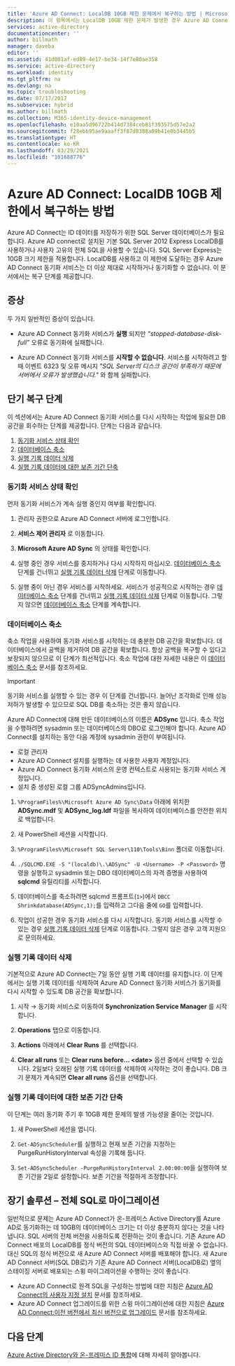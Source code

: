 ```yaml
---
title: 'Azure AD Connect: LocalDB 10GB 제한 문제에서 복구하는 방법 | Microsoft Docs'
description: 이 항목에서는 LocalDB 10GB 제한 문제가 발생한 경우 Azure AD Connect 동기화 서비스를 복구하는 방법을 설명합니다.
services: active-directory
documentationcenter: ''
author: billmath
manager: daveba
editor: ''
ms.assetid: 41d081af-ed89-4e17-be34-14f7e80ae358
ms.service: active-directory
ms.workload: identity
ms.tgt_pltfrm: na
ms.devlang: na
ms.topic: troubleshooting
ms.date: 07/17/2017
ms.subservice: hybrid
ms.author: billmath
ms.collection: M365-identity-device-management
ms.openlocfilehash: e10aa5d96722b414d7384ceb81f393575d57e2a2
ms.sourcegitcommit: f28ebb95ae9aaaff3f87d8388a09b41e0b3445b5
ms.translationtype: HT
ms.contentlocale: ko-KR
ms.lasthandoff: 03/29/2021
ms.locfileid: "101688776"
---
```

# <a name="azure-ad-connect-how-to-recover-from-localdb-10-gb-limit"></a>Azure AD Connect: LocalDB 10GB 제한에서 복구하는 방법
Azure AD Connect는 ID 데이터를 저장하기 위한 SQL Server 데이터베이스가 필요합니다. Azure AD connect로 설치된 기본 SQL Server 2012 Express LocalDB를 사용하거나 사용자 고유의 전체 SQL을 사용할 수 있습니다. SQL Server Express는 10GB 크기 제한을 적용합니다. LocalDB를 사용하고 이 제한에 도달하는 경우 Azure AD Connect 동기화 서비스는 더 이상 제대로 시작하거나 동기화할 수 없습니다. 이 문서에서는 복구 단계를 제공합니다.

## <a name="symptoms"></a>증상
두 가지 일반적인 증상이 있습니다.

* Azure AD Connect 동기화 서비스가 **실행** 되지만 *“stopped-database-disk-full”* 오류로 동기화에 실패합니다.

* Azure AD Connect 동기화 서비스를 **시작할 수 없습니다**. 서비스를 시작하려고 할 때 이벤트 6323 및 오류 메시지 *"SQL Server의 디스크 공간이 부족하기 때문에 서버에서 오류가 발생했습니다."* 와 함께 실패합니다.

## <a name="short-term-recovery-steps"></a>단기 복구 단계
이 섹션에서는 Azure AD Connect 동기화 서비스를 다시 시작하는 작업에 필요한 DB 공간을 회수하는 단계를 제공합니다. 단계는 다음과 같습니다.
1. [동기화 서비스 상태 확인](#determine-the-synchronization-service-status)
2. [데이터베이스 축소](#shrink-the-database)
3. [실행 기록 데이터 삭제](#delete-run-history-data)
4. [실행 기록 데이터에 대한 보존 기간 단축](#shorten-retention-period-for-run-history-data)

### <a name="determine-the-synchronization-service-status"></a>동기화 서비스 상태 확인
먼저 동기화 서비스가 계속 실행 중인지 여부를 확인합니다.

1. 관리자 권한으로 Azure AD Connect 서버에 로그인합니다.

2. **서비스 제어 관리자** 로 이동합니다.

3. **Microsoft Azure AD Sync** 의 상태를 확인합니다.


4. 실행 중인 경우 서비스를 중지하거나 다시 시작하지 마십시오. [데이터베이스 축소](#shrink-the-database) 단계를 건너뛰고 [실행 기록 데이터 삭제](#delete-run-history-data) 단계로 이동합니다.

5. 실행 중이 아닌 경우 서비스를 시작하세요. 서비스가 성공적으로 시작하는 경우 [데이터베이스 축소](#shrink-the-database) 단계를 건너뛰고 [실행 기록 데이터 삭제](#delete-run-history-data) 단계로 이동합니다. 그렇지 않으면 [데이터베이스 축소](#shrink-the-database) 단계를 계속합니다.

### <a name="shrink-the-database"></a>데이터베이스 축소
축소 작업을 사용하여 동기화 서비스를 시작하는 데 충분한 DB 공간을 확보합니다. 데이터베이스에서 공백을 제거하여 DB 공간을 확보합니다. 항상 공백을 복구할 수 있다고 보장되지 않으므로 이 단계가 최선적입니다. 축소 작업에 대한 자세한 내용은 이 [데이터베이스 축소](/sql/relational-databases/databases/shrink-a-database) 문서를 참조하세요.

> [!IMPORTANT]
> 동기화 서비스를 실행할 수 있는 경우 이 단계를 건너뜁니다. 늘어난 조각화로 인해 성능 저하가 발생할 수 있으므로 SQL DB를 축소하는 것은 좋지 않습니다.

Azure AD Connect에 대해 만든 데이터베이스의 이름은 **ADSync** 입니다. 축소 작업을 수행하려면 sysadmin 또는 데이터베이스의 DBO로 로그인해야 합니다. Azure AD Connect를 설치하는 동안 다음 계정에 sysadmin 권한이 부여됩니다.
* 로컬 관리자
* Azure AD Connect 설치를 실행하는 데 사용한 사용자 계정입니다.
* Azure AD Connect 동기화 서비스의 운영 컨텍스트로 사용되는 동기화 서비스 계정입니다.
* 설치 중 생성된 로컬 그룹 ADSyncAdmins입니다.

1. `%ProgramFiles%\Microsoft Azure AD Sync\Data` 아래에 위치한 **ADSync.mdf** 및 **ADSync_log.ldf** 파일을 복사하여 데이터베이스를 안전한 위치로 백업합니다.

2. 새 PowerShell 세션을 시작합니다.

3. `%ProgramFiles%\Microsoft SQL Server\110\Tools\Binn` 폴더로 이동합니다.

4. `./SQLCMD.EXE -S "(localdb)\.\ADSync" -U <Username> -P <Password>` 명령을 실행하고 sysadmin 또는 DBO 데이터베이스의 자격 증명을 사용하여 **sqlcmd** 유틸리티를 시작합니다.

5. 데이터베이스를 축소하려면 sqlcmd 프롬프트(`1>`)에서 `DBCC Shrinkdatabase(ADSync,1);`를 입력하고 그다음 줄에 `GO`를 입력합니다.

6. 작업이 성공한 경우 동기화 서비스를 다시 시작합니다. 동기화 서비스를 시작할 수 있는 경우 [실행 기록 데이터 삭제](#delete-run-history-data) 단계로 이동합니다. 그렇지 않은 경우 고객 지원으로 문의하세요.

### <a name="delete-run-history-data"></a>실행 기록 데이터 삭제
기본적으로 Azure AD Connect는 7일 동안 실행 기록 데이터를 유지합니다. 이 단계에서는 실행 기록 데이터를 삭제하여 Azure AD Connect 동기화 서비스가 동기화를 다시 시작할 수 있도록 DB 공간을 확보합니다.

1. 시작 → 동기화 서비스로 이동하여 **Synchronization Service Manager** 를 시작합니다.

2. **Operations** 탭으로 이동합니다.

3. **Actions** 아래에서 **Clear Runs** 를 선택합니다.

4. **Clear all runs** 또는 **Clear runs before… \<date>** 옵션 중에서 선택할 수 있습니다. 2일보다 오래된 실행 기록 데이터를 삭제하여 시작하는 것이 좋습니다. DB 크기 문제가 계속되면 **Clear all runs** 옵션을 선택합니다.

### <a name="shorten-retention-period-for-run-history-data"></a>실행 기록 데이터에 대한 보존 기간 단축
이 단계는 여러 동기화 주기 후 10GB 제한 문제의 발생 가능성을 줄이는 것입니다.

1. 새 PowerShell 세션을 엽니다.

2. `Get-ADSyncScheduler`를 실행하고 현재 보존 기간을 지정하는 PurgeRunHistoryInterval 속성을 기록해 둡니다.

3. `Set-ADSyncScheduler -PurgeRunHistoryInterval 2.00:00:00`을 실행하여 보존 기간을 2일로 설정합니다. 보존 기간을 적절하게 조정합니다.

## <a name="long-term-solution--migrate-to-full-sql"></a>장기 솔루션 – 전체 SQL로 마이그레이션
일반적으로 문제는 Azure AD Connect가 온-프레미스 Active Directory를 Azure AD로 동기화하는 데 10GB의 데이터베이스 크기는 더 이상 충분하지 않다는 것을 나타냅니다. SQL 서버의 전체 버전을 사용하도록 전환하는 것이 좋습니다. 기존 Azure AD Connect 배포의 LocalDB를 정식 버전의 SQL 데이터베이스와 직접 바꿀 수 없습니다. 대신 SQL의 정식 버전으로 새 Azure AD Connect 서버를 배포해야 합니다. 새 Azure AD Connect 서버(SQL DB로)가 기존 Azure AD Connect 서버(LocalDB로) 옆의 스테이징 서버로 배포되는 스윙 마이그레이션을 수행하는 것이 좋습니다. 
* Azure AD Connect로 원격 SQL을 구성하는 방법에 대한 지침은 [Azure AD Connect의 사용자 지정 설치](./how-to-connect-install-custom.md) 문서를 참조하세요.
* Azure AD Connect 업그레이드를 위한 스윙 마이그레이션에 대한 지침은 [Azure AD Connect:이전 버전에서 최신 버전으로 업그레이드](./how-to-upgrade-previous-version.md#swing-migration) 문서를 참조하세요.

## <a name="next-steps"></a>다음 단계
[Azure Active Directory와 온-프레미스 ID 통합](whatis-hybrid-identity.md)에 대해 자세히 알아봅니다.
